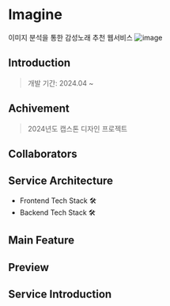 # Imagine
이미지 분석을 통한 감성노래 추천 웹서비스
![image](https://github.com/standyoung/music_recommender/assets/82448471/df19715e-0638-4d8b-a365-093d12cc9187)

## Introduction
> 개발 기간: 2024.04 ~ 

## Achivement
> 2024년도 캡스톤 디자인 프로젝트

## Collaborators
<!--
|박진하(팀장)|주서영|
|------|---|
|✉|✉|
-->

## Service Architecture
- Frontend Tech Stack 🛠<br>
- Backend Tech Stack 🛠<br>

## Main Feature

## Preview

## Service Introduction
